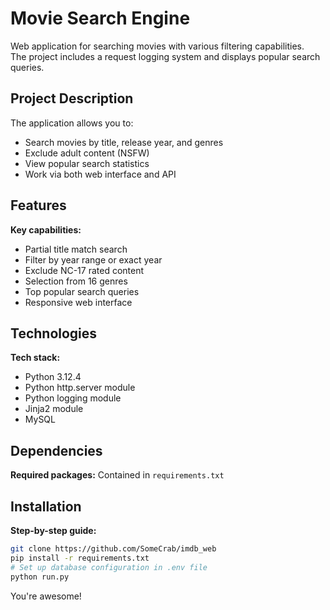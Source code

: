 # Movie Search Engine

Web application for searching movies with various filtering capabilities.  
The project includes a request logging system and displays popular search queries.

## Project Description

The application allows you to:
- Search movies by title, release year, and genres
- Exclude adult content (NSFW)
- View popular search statistics
- Work via both web interface and API

## Features

**Key capabilities:**
- Partial title match search
- Filter by year range or exact year
- Exclude NC-17 rated content
- Selection from 16 genres
- Top popular search queries
- Responsive web interface

## Technologies

**Tech stack:**
- Python 3.12.4
- Python http.server module
- Python logging module
- Jinja2 module
- MySQL

## Dependencies

**Required packages:**
Contained in `requirements.txt`

## Installation

**Step-by-step guide:**
```bash
git clone https://github.com/SomeCrab/imdb_web
pip install -r requirements.txt
# Set up database configuration in .env file
python run.py
```
You're awesome!

